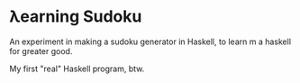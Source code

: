 # λearning Sudoku

An experiment in making a sudoku generator in Haskell, to learn m a haskell for greater good.

My first "real" Haskell program, btw.
